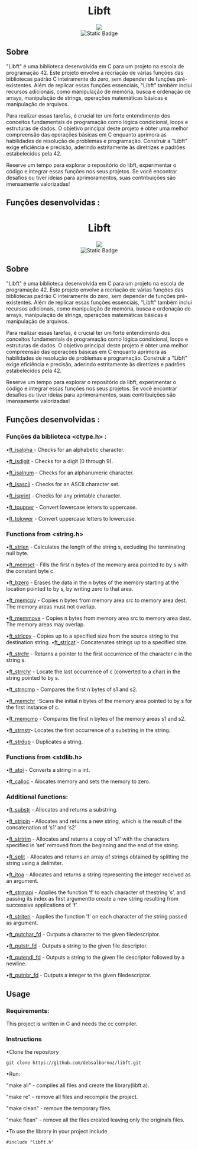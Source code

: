 <h1 align="center">Libft</h1>


<div align="center">
<img src="https://github.com/debsalbornoz/libft/assets/119970138/22b14898-85a2-431d-b58f-dd4aa7fb2a64">
</div> 
<div align="center">
<img alt="Static Badge" src="https://img.shields.io/badge/Status-Finished-green">
</div>
<h2>Sobre </h2>

"Libft" é uma biblioteca desenvolvida em C para um projeto na escola de programação 42. Este projeto envolve a recriação de várias funções das bibliotecas padrão C inteiramente do zero, sem depender de funções pré-existentes. Além de replicar essas funções essenciais, "Libft" também inclui recursos adicionais, como manipulação de memória, busca e ordenação de arrays, manipulação de strings, operações matemáticas básicas e manipulação de arquivos.

Para realizar essas tarefas, é crucial ter um forte entendimento dos conceitos fundamentais de programação como lógica condicional, loops e estruturas de dados. O objetivo principal deste projeto é obter uma melhor compreensão das operações básicas em C enquanto aprimora as habilidades de resolução de problemas e programação. Construir a "Libft" exige eficiência e precisão, aderindo estritamente às diretrizes e padrões estabelecidos pela 42.

Reserve um tempo para explorar o repositório do libft, experimentar o código e integrar essas funções nos seus projetos. Se você encontrar desafios ou tiver ideias para aprimoramentos, suas contribuições são imensamente valorizadas!

<h2>Funções desenvolvidas :</h2>


<h1 align="center">Libft</h1>


<div align="center">
<img src="https://github.com/debsalbornoz/libft/assets/119970138/22b14898-85a2-431d-b58f-dd4aa7fb2a64">
</div> 
<div align="center">
<img alt="Static Badge" src="https://img.shields.io/badge/Status-Finished-green">
</div>
<h2>Sobre </h2>

"Libft" é uma biblioteca desenvolvida em C para um projeto na escola de programação 42. Este projeto envolve a recriação de várias funções das bibliotecas padrão C inteiramente do zero, sem depender de funções pré-existentes. Além de replicar essas funções essenciais, "Libft" também inclui recursos adicionais, como manipulação de memória, busca e ordenação de arrays, manipulação de strings, operações matemáticas básicas e manipulação de arquivos.

Para realizar essas tarefas, é crucial ter um forte entendimento dos conceitos fundamentais de programação como lógica condicional, loops e estruturas de dados. O objetivo principal deste projeto é obter uma melhor compreensão das operações básicas em C enquanto aprimora as habilidades de resolução de problemas e programação. Construir a "Libft" exige eficiência e precisão, aderindo estritamente às diretrizes e padrões estabelecidos pela 42.

Reserve um tempo para explorar o repositório da libft, experimentar o código e integrar essas funções nos seus projetos. Se você encontrar desafios ou tiver ideias para aprimoramentos, suas contribuições são imensamente valorizadas!

<h2>Funções desenvolvidas :</h2>


<h3>Funções da biblioteca &lt;ctype.h&gt; : </h3>


•[ft_isalpha ](https://github.com/debsalbornoz/libft/blob/main/Libc%20functions/ft_isalpha.c) - Checks for an alphabetic character.

•[ft_isdigit](https://github.com/debsalbornoz/libft/blob/main/Libc%20functions/ft_isdigit.c) - Checks for a digit (0 through 9).

•[ft_isalnum](https://github.com/debsalbornoz/libft/blob/main/Libc%20functions/ft_isalnum.c) - Checks for an alphanumeric character.

•[ft_isascii](https://github.com/debsalbornoz/libft/blob/main/Libc%20functions/ft_isascii.c) - Checks for an ASCII.character set.

•[ft_isprint](https://github.com/debsalbornoz/libft/blob/main/Libc%20functions/ft_isprint.c) - Checks for any printable character.

•[ft_toupper](https://github.com/debsalbornoz/libft/blob/main/Libc%20functions/ft_toupper.c) - Convert lowercase letters to uppercase.

•[ft_tolower](https://github.com/debsalbornoz/libft/blob/main/Libc%20functions/ft_tolower.c) - Convert uppercase letters to lowercase.


<h3> Functions from  &lt;string.h&gt; </h3>


•[ft_strlen](https://github.com/debsalbornoz/libft/blob/main/Libc%20functions/ft_strlen.c) - Calculates the length of the string s, excluding the terminating null byte.

•[ft_memset](https://github.com/debsalbornoz/libft/blob/main/Libc%20functions/ft_memset.c) - Fills the first n bytes of the memory area pointed to by s with the constant byte c.

•[ft_bzero](https://github.com/debsalbornoz/libft/blob/main/Libc%20functions/ft_bzero.c) - Erases the data in the n bytes of the memory starting at the location pointed to by s, by writing zero to that area.

•[ft_memcpy](https://github.com/debsalbornoz/libft/blob/main/Libc%20functions/ft_memcpy.c) - Copies n bytes from memory area src to memory area dest.  The memory areas must not overlap.

•[ft_memmove](https://github.com/debsalbornoz/libft/blob/main/Libc%20functions/ft_memmove.c) - Copies n bytes from memory area src to memory area dest.  The memory areas may overlap.

•[ft_strlcpy](https://github.com/debsalbornoz/libft/blob/main/Libc%20functions/ft_strlcpy.c) -  Copies up to a specified size from the source string to the destination string. 
•[ft_strlcat](https://github.com/debsalbornoz/libft/blob/main/Libc%20functions/ft_strlcat.c) - Concatenates strings up to a specified size.

•[ft_strchr](https://github.com/debsalbornoz/libft/blob/main/Libc%20functions/ft_strchr.c) - Returns a pointer to the first occurrence of the character c in the string s.

•[ft_strrchr](https://github.com/debsalbornoz/libft/blob/main/Libc%20functions/ft_strrchr.c) - Locate the last occurrence of c (converted to a char) in the string pointed to by s.

•[ft_strncmp](https://github.com/debsalbornoz/libft/blob/main/Libc%20functions/ft_strncmp.c) - Compares the first n bytes of s1 and s2. 

•[ft_memchr](https://github.com/debsalbornoz/libft/blob/main/Libc%20functions/ft_memchr.c) -Scans the initial n bytes of the memory area pointed to by s for the first instance of c.

•[ft_memcmp](https://github.com/debsalbornoz/libft/blob/main/Libc%20functions/ft_memcmp.c) - Compares the first n bytes of the memory areas s1 and s2.

•[ft_strnstr](https://github.com/debsalbornoz/libft/blob/main/Libc%20functions/ft_strnstr.c)-  Locates the first	occurrence of a substring in the string.

•[ft_strdup](https://github.com/debsalbornoz/libft/blob/main/Libc%20functions/ft_strdup.c) -  Duplicates a string.


<h3>Functions from  &lt;stdlib.h&gt; </h3>


•[ft_atoi](https://github.com/debsalbornoz/libft/blob/main/Libc%20functions/ft_atoi.c) - Converts a string in a int.

•[ft_calloc]([https://github.com/debsalbornoz/libft/blob/main/Libc%20functions/ft_calloc.c) - Alocates memory and sets the memory to zero.

<h3>Additional functions:</h3>

•[ft_substr](https://github.com/debsalbornoz/libft/blob/main/Additional%20functions/ft_substr.c) - Allocates and returns a substring.

•[ft_strjoin](https://github.com/debsalbornoz/libft/blob/main/Additional%20functions/ft_strjoin.c) - Allocates and returns a new string, which is the result of the concatenation of ’s1’ and ’s2’

•[ft_strtrim](https://github.com/debsalbornoz/libft/blob/main/Additional%20functions/ft_strtrim.c) - Allocates and returns a copy of ’s1’ with the characters specified in ’set’ removed from the beginning and the end of the string.

•[ft_split](https://github.com/debsalbornoz/libft/blob/main/Additional%20functions/ft_split.c) - Allocates and returns an array of strings obtained by splitting the string using a delimiter.

•[ft_itoa](https://github.com/debsalbornoz/libft/blob/main/Additional%20functions/ft_itoa.c) - Allocates and returns a string representing the integer received as an argument.

•[ft_strmapi](https://github.com/debsalbornoz/libft/blob/main/Additional%20functions/ft_strmapi.c) - Applies the function ’f’ to each character of thestring ’s’, and passing its index as first argumentto create a new string resulting from successive applications of ’f’.

•[ft_striteri](https://github.com/debsalbornoz/libft/blob/main/Additional%20functions/ft_striteri.c) - Applies the function ’f’ on each character of the string passed as argument.

•[ft_putchar_fd](https://github.com/debsalbornoz/libft/blob/main/Additional%20functions/ft_putchar_fd.c) - Outputs a character to the given filedescriptor.

•[ft_putstr_fd](https://github.com/debsalbornoz/libft/blob/main/Additional%20functions/ft_putstr_fd.c) - Outputs a string to the given file descriptor.

•[ft_putendl_fd](https://github.com/debsalbornoz/libft/blob/main/Additional%20functions/ft_putendl_fd.c) - Outputs a string to the given file descriptor followed by a newline.

•[ft_putnbr_fd](https://github.com/debsalbornoz/libft/blob/main/Additional%20functions/ft_putnbr_fd.c) - Outputs a integer to the given filedescriptor.


<h2>Usage</h2>

<h3> Requirements:</h3>

This project is written in C and needs the cc compiler.


<h3>Instructions</h3>

•Clone the repository 

```
git clone https://github.com/debsalbornoz/libft.git
```

•Run:

"make all" - compiles all files and create the library(libft.a).

"make re" - remove all files and recompile the project.

"make clean" - remove the temporary files.

"make flean" - remove all the files created leaving only the originals files.

•To use the library in your project include 

```
#include "libft.h"
```





